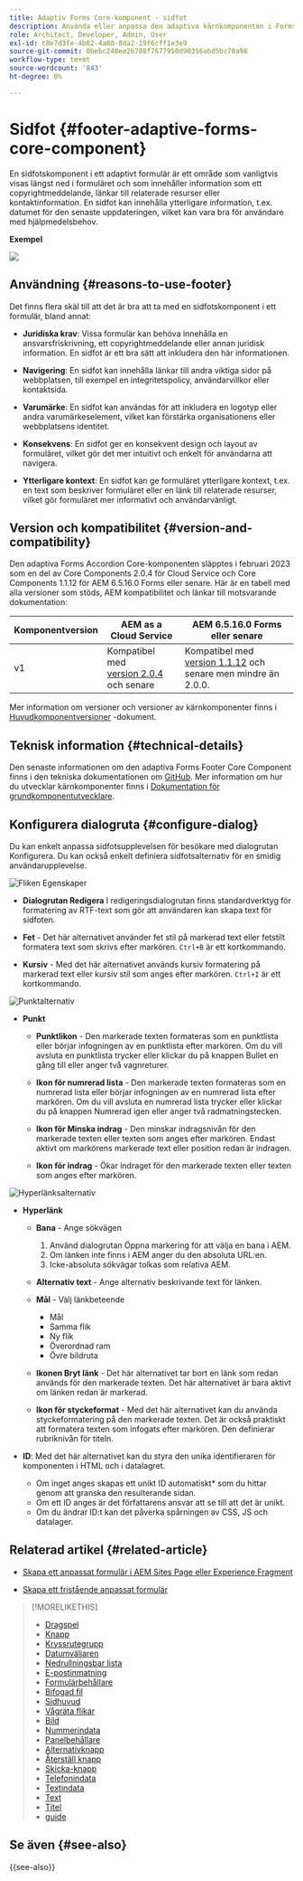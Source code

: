 ```yaml
---
title: Adaptiv Forms Core-komponent - sidfot
description: Använda eller anpassa den adaptiva kärnkomponenten i Forms Footer.
role: Architect, Developer, Admin, User
exl-id: c8e7d3fe-4b82-4a80-8da2-19f6cff1e3e9
source-git-commit: 0bebc248ee2b708f7677950d90356abd5bc70a98
workflow-type: tm+mt
source-wordcount: '843'
ht-degree: 0%

---
```


# Sidfot {#footer-adaptive-forms-core-component}

En sidfotskomponent i ett adaptivt formulär är ett område som vanligtvis visas längst ned i formuläret och som innehåller information som ett copyrightmeddelande, länkar till relaterade resurser eller kontaktinformation. En sidfot kan innehålla ytterligare information, t.ex. datumet för den senaste uppdateringen, vilket kan vara bra för användare med hjälpmedelsbehov.

**Exempel**

![](/help/adaptive-forms/assets/footer.png)

## Användning {#reasons-to-use-footer}

Det finns flera skäl till att det är bra att ta med en sidfotskomponent i ett formulär, bland annat:

* **Juridiska krav**: Vissa formulär kan behöva innehålla en ansvarsfriskrivning, ett copyrightmeddelande eller annan juridisk information. En sidfot är ett bra sätt att inkludera den här informationen.

* **Navigering**: En sidfot kan innehålla länkar till andra viktiga sidor på webbplatsen, till exempel en integritetspolicy, användarvillkor eller kontaktsida.

* **Varumärke**: En sidfot kan användas för att inkludera en logotyp eller andra varumärkeselement, vilket kan förstärka organisationens eller webbplatsens identitet.

* **Konsekvens**: En sidfot ger en konsekvent design och layout av formuläret, vilket gör det mer intuitivt och enkelt för användarna att navigera.

* **Ytterligare kontext**: En sidfot kan ge formuläret ytterligare kontext, t.ex. en text som beskriver formuläret eller en länk till relaterade resurser, vilket gör formuläret mer informativt och användarvänligt.

## Version och kompatibilitet {#version-and-compatibility}

Den adaptiva Forms Accordion Core-komponenten släpptes i februari 2023 som en del av Core Components 2.0.4 för Cloud Service och Core Components 1.1.12 för AEM 6.5.16.0 Forms eller senare. Här är en tabell med alla versioner som stöds, AEM kompatibilitet och länkar till motsvarande dokumentation:

| Komponentversion | AEM as a Cloud Service | AEM 6.5.16.0 Forms eller senare |
|---|---|---|
| v1 | Kompatibel med<br>[version 2.0.4](/help/adaptive-forms/version.md) och senare | Kompatibel med<br>[version 1.1.12](/help/adaptive-forms/version.md) och senare men mindre än 2.0.0. |

Mer information om versioner och versioner av kärnkomponenter finns i [Huvudkomponentversioner](/help/adaptive-forms/version.md) -dokument.

<!-- ## Sample Component Output {#sample-component-output}

To experience the Accordion Component as well as see examples of its configuration options as well as HTML and JSON output, visit the [Component Library](https://adobe.com/go/aem_cmp_library_accordion). -->

## Teknisk information {#technical-details}

Den senaste informationen om den adaptiva Forms Footer Core Component finns i den tekniska dokumentationen om [GitHub](https://github.com/adobe/aem-core-forms-components/tree/master/ui.af.apps/src/main/content/jcr_root/apps/core/fd/components/form/footer/v1/footer). Mer information om hur du utvecklar kärnkomponenter finns i [Dokumentation för grundkomponentutvecklare](/help/developing/overview.md).


## Konfigurera dialogruta {#configure-dialog}

Du kan enkelt anpassa sidfotsupplevelsen för besökare med dialogrutan Konfigurera. Du kan också enkelt definiera sidfotsalternativ för en smidig användarupplevelse.

![Fliken Egenskaper](/help/adaptive-forms/assets/footer_propertiestab.png)

* **Dialogrutan Redigera**
I redigeringsdialogrutan finns standardverktyg för formatering av RTF-text som gör att användaren kan skapa text för sidfoten.

* **Fet** - Det här alternativet använder fet stil på markerad text eller fetstilt formatera text som skrivs efter markören. `Ctrl+B` är ett kortkommando.

* **Kursiv** - Med det här alternativet används kursiv formatering på markerad text eller kursiv stil som anges efter markören. `Ctrl+I` är ett kortkommando.

![Punktalternativ](/help/adaptive-forms/assets/footer_bullet.png)


* **Punkt**

   * **Punktlikon** - Den markerade texten formateras som en punktlista eller börjar infogningen av en punktlista efter markören. Om du vill avsluta en punktlista trycker eller klickar du på knappen Bullet en gång till eller anger två vagnreturer.

   * **Ikon för numrerad lista** - Den markerade texten formateras som en numrerad lista eller börjar infogningen av en numrerad lista efter markören. Om du vill avsluta en numrerad lista trycker eller klickar du på knappen Numrerad igen eller anger två radmatningstecken.

   * **Ikon för Minska indrag** - Den minskar indragsnivån för den markerade texten eller texten som anges efter markören. Endast aktivt om markörens markerade text eller position redan är indragen.

   * **Ikon för indrag** - Ökar indraget för den markerade texten eller texten som anges efter markören.

![Hyperlänksalternativ](/help/adaptive-forms/assets/footer_link.png)

* **Hyperlänk**

   * **Bana** - Ange sökvägen
      1. Använd dialogrutan Öppna markering för att välja en bana i AEM.
      1. Om länken inte finns i AEM anger du den absoluta URL:en.
      1. Icke-absoluta sökvägar tolkas som relativa AEM.

   * **Alternativ text** - Ange alternativ beskrivande text för länken.

   * **Mål** - Välj länkbeteende
      * Mål
      * Samma flik
      * Ny flik
      * Överordnad ram
      * Övre bildruta

   * **Ikonen Bryt länk** - Det här alternativet tar bort en länk som redan används för den markerade texten. Det här alternativet är bara aktivt om länken redan är markerad.

   * **Ikon för styckeformat** - Med det här alternativet kan du använda styckeformatering på den markerade texten. Det är också praktiskt att formatera texten som infogats efter markören. Den definierar rubriknivån för titeln.

* **ID**: Med det här alternativet kan du styra den unika identifieraren för komponenten i HTML och i datalagret.

   * Om inget anges skapas ett unikt ID automatiskt* som du hittar genom att granska den resulterande sidan.
   * Om ett ID anges är det författarens ansvar att se till att det är unikt.
   * Om du ändrar ID:t kan det påverka spårningen av CSS, JS och datalager.

## Relaterad artikel {#related-article}

* [Skapa ett anpassat formulär i AEM Sites Page eller Experience Fragment](https://experienceleague.adobe.com/docs/experience-manager-cloud-service/content/forms/adaptive-forms-authoring/create-or-add-an-adaptive-form-to-aem-sites-page.html)

* [Skapa ett fristående anpassat formulär](https://experienceleague.adobe.com/docs/experience-manager-cloud-service/content/forms/adaptive-forms-authoring/authoring-adaptive-forms-core-components/create-an-adaptive-form-on-forms-cs/creating-adaptive-form-core-components.html)


>[!MORELIKETHIS]
>
>* [Dragspel](/help/adaptive-forms/components/accordion.md)
>* [Knapp](/help/adaptive-forms/components/button.md)
>* [Kryssrutegrupp](/help/adaptive-forms/components/checkbox-group.md)
>* [Datumväljaren](/help/adaptive-forms/components/date-picker.md)
>* [Nedrullningsbar lista](/help/adaptive-forms/components/drop-down.md)
>* [E-postinmatning](/help/adaptive-forms/components/email-input.md)
>* [Formulärbehållare](/help/adaptive-forms/components/form-container.md)
>* [Bifogad fil](/help/adaptive-forms/components/file-attachment.md)
>* [Sidhuvud](/help/adaptive-forms/components/header.md)
>* [Vågräta flikar](/help/adaptive-forms/components/horizontal-tabs.md)
>* [Bild](/help/adaptive-forms/components/image.md)
>* [Nummerindata](/help/adaptive-forms/components/number-input.md)
>* [Panelbehållare](/help/adaptive-forms/components/panel-container.md)
>* [Alternativknapp](/help/adaptive-forms/components/radio-button.md)
>* [Återställ knapp](/help/adaptive-forms/components/reset-button.md)
>* [Skicka-knapp](/help/adaptive-forms/components/submit-button.md)
>* [Telefonindata](/help/adaptive-forms/components/telephone-input.md)
>* [Textindata](/help/adaptive-forms/components/text-input.md)
>* [Text](/help/adaptive-forms/components/text.md)
>* [Titel](/help/adaptive-forms/components/title.md)
>* [guide](/help/adaptive-forms/components/wizard.md)

## Se även {#see-also}

{{see-also}}